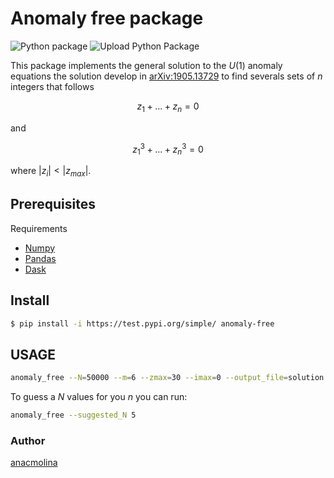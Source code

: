 # Anomaly free package

![Python package](https://github.com/anacmolina/anomaly_free/workflows/Python%20package/badge.svg)
![Upload Python Package](https://github.com/anacmolina/anomaly_free/workflows/Upload%20Python%20Package/badge.svg)

This package implements the general solution to the $U(1)$ anomaly equations the solution develop in [arXiv:1905.13729](https://arxiv.org/pdf/1905.13729.pdf) to find severals sets of $n$ integers that follows

$$ z_{1} + ... + z_{n} = 0 $$ 

and

$$ z_{1}^{3} + ... + z_{n}^{3} = 0 $$

where $|z_i|<|z_{max}|$.

## Prerequisites

Requirements 
- [Numpy](https://numpy.org/)
- [Pandas](https://pandas.pydata.org/)
- [Dask](https://www.dask.org/)

## Install
```bash
$ pip install -i https://test.pypi.org/simple/ anomaly-free
```

## USAGE
```bash
anomaly_free --N=50000 --m=6 --zmax=30 --imax=0 --output_file=solution 5
```

To guess a $N$ values for you $n$ you can run:
```bash
anomaly_free --suggested_N 5
```

### Author
[anacmolina](https://github.com/anacmolina)


